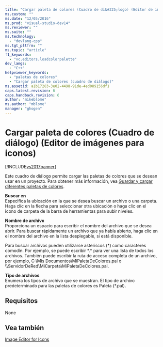 ```yaml
---
title: "Cargar paleta de colores (Cuadro de di&#225;logo) (Editor de im&#225;genes para iconos) | Microsoft Docs"
ms.custom: ""
ms.date: "12/05/2016"
ms.prod: "visual-studio-dev14"
ms.reviewer: ""
ms.suite: ""
ms.technology: 
  - "devlang-cpp"
ms.tgt_pltfrm: ""
ms.topic: "article"
f1_keywords: 
  - "vc.editors.loadcolorpalette"
dev_langs: 
  - "C++"
helpviewer_keywords: 
  - "paletas de colores"
  - "Cargar paleta de colores (cuadro de diálogo)"
ms.assetid: a1b17203-3e02-4498-91de-4ed089156df1
caps.latest.revision: 6
caps.handback.revision: 6
author: "mikeblome"
ms.author: "mblome"
manager: "ghogen"
---
```

# Cargar paleta de colores (Cuadro de di&#225;logo) (Editor de im&#225;genes para iconos)
[!INCLUDE[vs2017banner](../assembler/inline/includes/vs2017banner.md)]

Este cuadro de diálogo permite cargar las paletas de colores que se desean usar en un proyecto.  Para obtener más información, vea [Guardar y cargar diferentes paletas de colores](../windows/saving-and-loading-different-color-palettes-image-editor-for-icons.md).  
  
 **Buscar en**  
 Especifica la ubicación en la que se desea buscar un archivo o una carpeta.  Haga clic en la flecha para seleccionar otra ubicación o haga clic en el icono de carpeta de la barra de herramientas para subir niveles.  
  
 **Nombre de archivo**  
 Proporciona un espacio para escribir el nombre del archivo que se desea abrir.  Para buscar rápidamente un archivo que ya había abierto, haga clic en el nombre del archivo en la lista desplegable, si está disponible.  
  
 Para buscar archivos pueden utilizarse asteriscos \(\*\) como caracteres comodín.  Por ejemplo, se puede escribir \*.\* para ver una lista de todos los archivos.  También puede escribir la ruta de acceso completa de un archivo, por ejemplo, C:\\Mis Documentos\\MiPaletaDeColores.pal o \\\\ServidorDeRed\\MiCarpeta\\MiPaletaDeColores.pal.  
  
 **Tipo de archivos**  
 Enumera los tipos de archivo que se muestran.  El tipo de archivo predeterminado para las paletas de colores es Paleta \(\*.pal\).  
  
## Requisitos  
 None  
  
## Vea también  
 [Image Editor for Icons](../mfc/image-editor-for-icons.md)